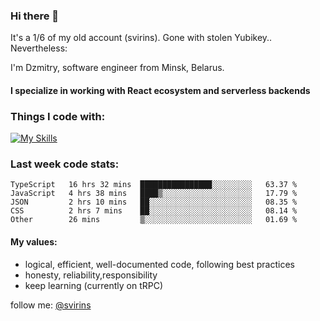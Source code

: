 ### Hi there 👋 

It's a 1/6 of my old account (svirins). Gone with stolen Yubikey.. Nevertheless:

<article class="markdown-body entry-content container-lg f5" itemprop="text">

I'm Dzmitry, software engineer from Minsk, Belarus. 

#### I specialize in working with React ecosystem and serverless backends

### [](#things-i-code-with)Things I code with:
  
[![My Skills](https://skillicons.dev/icons?i=apollo,aws,docker,emotion,express,figma,firebase,js,gcp,graphql,jest,linux,mongodb,mysql,nextjs,postgres,prisma,react,supabase,tailwind,ts&perline=9)](https://skillicons.dev)
  
### [](#WakaTime)Last week code stats:

<!--START_SECTION:waka-->

```text
TypeScript   16 hrs 32 mins  ████████████████░░░░░░░░░   63.37 %
JavaScript   4 hrs 38 mins   ████▒░░░░░░░░░░░░░░░░░░░░   17.79 %
JSON         2 hrs 10 mins   ██░░░░░░░░░░░░░░░░░░░░░░░   08.35 %
CSS          2 hrs 7 mins    ██░░░░░░░░░░░░░░░░░░░░░░░   08.14 %
Other        26 mins         ▒░░░░░░░░░░░░░░░░░░░░░░░░   01.69 %
```

<!--END_SECTION:waka-->

#### [](#my-values)My values:

*   logical, efficient, well-documented code, following best practices
*   honesty, reliability,responsibility
*   keep learning (currently on tRPC)
  
  

follow me: [@svirins](https://www.twitter.com/svirins)

</article>
